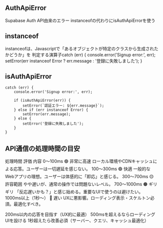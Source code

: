 ## AuthApiError
Supabase Auth API由来のエラー
instanceofの代わりにisAuthApiErrorを使う


## instanceof
instanceofは、Javascriptで「あるオブジェクトが特定のクラスから生成されたかどうか」を
判定する演算子catch (err) {
			console.error('Signup error:', err);
			setError(err instanceof Error ? err.message : '登録に失敗しました');
		}

## isAuthApiError
```tsx
catch (err) {
	console.error('Signup error:', err);

	if (isAuthApiError(err)) {
		setError(`認証エラー: ${err.message}`);
	} else if (err instanceof Error) {
		setError(err.message);
	} else {
		setError('登録に失敗しました');
	}
}
```
## API通信の処理時間の目安

処理時間
評価
内容
0〜100ms
🟢 非常に高速
ローカル環境やCDNキャッシュによる応答。ユーザーは一切遅延を感じない。
100〜300ms
🟢 快適
一般的なWebアプリの理想。ユーザーは体感的に「即応」と感じる。
300〜700ms
🟡 許容範囲
やや遅いが、通常の操作では問題ないレベル。
700〜1000ms
🟠 ギリギリ
「反応遅いかも？」と感じ始める。重要なUIで使うのは避けたい。
1000ms以上（1秒〜）
🔴 遅い
UXに悪影響。ローディング表示・スケルトン必須。最適化すべき。


200ms以内の応答を目指す（UX的に最適）
500msを超えるならローディングUIを設ける
1秒超えたら改善必須（サーバー、クエリ、キャッシュ最適化）